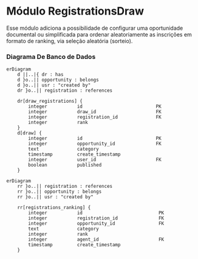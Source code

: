 # Módulo RegistrationsDraw
Esse módulo adiciona a possibilidade de configurar uma oportunidade documental ou simplificada para ordenar aleatoriamente as inscrições em formato de ranking, via seleção aleatória (sorteio).

### Diagrama De Banco de Dados
```mermaid
erDiagram
    d ||..|{ dr : has
    d }o..|| opportunity : belongs
    d }o..|| usr : "created by"
    dr }o..|| registration : references

    dr[draw_registrations] {
        integer           id                           PK
        integer           draw_id                      FK
        integer           registration_id              FK
        integer           rank
    }
    d[draw] {
        integer           id                           PK
        integer           opportunity_id               FK
        text              category
        timestamp         create_timestamp
        integer           user_id                      FK
        boolean           published
    }
```


```mermaid
erDiagram
    rr }o..|| registration : references
    rr }o..|| opportunity : belongs
    rr }o..|| usr : "created by"

    rr[registrations_ranking] {
        integer           id                            PK
        integer           registration_id               FK
        integer           opportunity_id                FK
        text              category
        integer           rank
        integer           agent_id                      FK
        timestamp         create_timestamp
    }
```